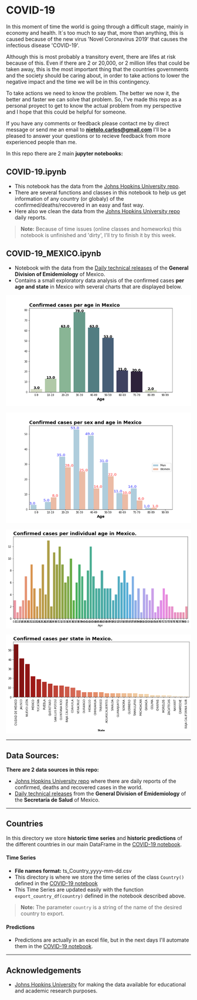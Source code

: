 # COVID-19
In this moment of time the world is going through a difficult stage, mainly in economy and health. It´s too much to say that, more than anything, this is caused because of the new virus 'Novel Coronavirus 2019' that causes the infectious disease 'COVID-19'.

Although this is most probably a transitory event, there are lifes at risk because of this. Even if there are 2 or 20,000, or 2 million lifes that could be taken away, this is the most important thing that the countries governments and the society should be caring about, in order to take actions to lower the negative impact and the time we will be in this contingency. 

To take actions we need to know the problem. The better we now it, the better and faster we can solve that problem. So, I've made this repo as a personal proyect to get to know the actual problem from my perspective and I hope that this could be helpful for someone.

If you have any comments or feedback please contact me by direct message or send me an email to **nietolo.carlos@gmail.com** I'll be a pleased to answer your questions or to recieve feedback from more experienced people than me.

In this repo there are 2 main **jupyter notebooks:**
## COVID-19.ipynb
* This notebook has the data from the [Johns Hopkins University repo](https://github.com/CSSEGISandData/COVID-19).
* There are several functions and classes in this notebook to help us get information of any country (or globaly) of the confirmed/deaths/recovered in an easy and fast way.
* Here also we clean the data from the [Johns Hopkins University repo](https://github.com/CSSEGISandData/COVID-19) daily reports.
> **Note:** Because of time issues (online classes and homeworks) this notebook is unfinished and 'dirty', I'll try to finish it by this week.

## COVID-19_MEXICO.ipynb
* Notebook with the data from the [Daily technical releases](https://www.gob.mx/salud/documentos/coronavirus-covid-19-comunicado-tecnico-diario-238449) of the **General Division of Emidemiology** of Mexico.
* Contains a small exploratory data analysis of the confirmed cases **per age and state** in Mexico with several charts that are displayed below.

![chart1](figs/confirmed_per_age.png)

![chart2](figs/confirmed_per_age_sex.png)


![chart3](figs/confirmed_individual_age.png)


![chart4](figs/confirmed_state.png)


---
## Data Sources:

**There are 2 data sources in this repo:**
* [Johns Hopkins University repo](https://github.com/CSSEGISandData/COVID-19) where there are daily reports of the confirmed, deaths and recovered cases in the world.
* [Daily technical releases](https://www.gob.mx/salud/documentos/coronavirus-covid-19-comunicado-tecnico-diario-238449) from the **General Division of Emidemiology** of the **Secretaría de Salud** of Mexico.
---

## Countries
In this directory we store **historic time series** and **historic predictions** of the different countries in our main DataFrame in the [COVID-19 notebook](https://github.com/CarlosDNieto/COVID-19/blob/master/COVID-19.ipynb).

#### Time Series
* **File names format:** ts_Country_yyyy-mm-dd.csv
* This directory is where we store the time series of the class ``Country()`` defined in the [COVID-19 notebook](https://github.com/CarlosDNieto/COVID-19/blob/master/COVID-19.ipynb)
* This Time Series are updated easily with the function ``export_country_df(country)`` defined in the notebook described above. 
> **Note:** The parameter ``country`` is a string of the name of the desired country to export.

#### Predictions
* Predictions are actually in an excel file, but in the next days I'll automate them in the [COVID-19 notebook](https://github.com/CarlosDNieto/COVID-19/blob/master/COVID-19.ipynb).
---
## Acknowledgements

* [Johns Hopkins University](https://github.com/CSSEGISandData/COVID-19) for making the data available for educational and academic research purposes.